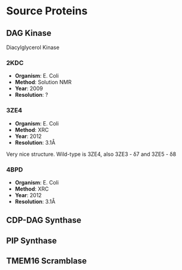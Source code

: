 Source Proteins
===============

DAG Kinase
----------

Diacylglycerol Kinase

### 2KDC

- **Organism**: E. Coli
- **Method**: Solution NMR
- **Year**: 2009
- **Resolution**: ?

### 3ZE4

- **Organism**: E. Coli
- **Method**: XRC
- **Year**: 2012
- **Resolution**: 3.1&#8491;

Very nice structure. Wild-type is 3ZE4, also 3ZE3 - &delta;7 and 3ZE5 - &delta;8

### 4BPD

- **Organism**: E. Coli
- **Method**: XRC
- **Year**: 2012
- **Resolution**: 3.1&#8491;

CDP-DAG Synthase
----------------

PIP Synthase
------------

TMEM16 Scramblase
-----------------